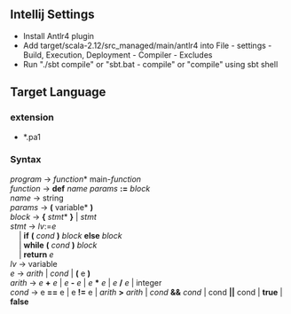 
## Intellij Settings
 * Install Antlr4 plugin
 * Add target/scala-2.12/src_managed/main/antlr4 into File - settings - Build, Execution, Deployment - Compiler - Excludes
 * Run "./sbt compile" or "sbt.bat - compile" or "compile" using sbt shell

## Target Language
### extension
* *.pa1
### Syntax
  *program* -> *function** main-*function*<br/>
  *function* -> **def** *name* *params* **:=** *block*<br/>
  *name* -> string<br/>
  *params* -> **(** variable* **)**<br/>
  *block* -> **{** *stmt** **}** | *stmt*<br/>
  *stmt* -> *lv*:=*e*<br/>
  &nbsp;&nbsp;&nbsp;&nbsp;| **if** **(** *cond* **)** *block* **else** *block*<br/>
  &nbsp;&nbsp;&nbsp;&nbsp;| **while** **(** *cond* **)** *block*<br/>
  &nbsp;&nbsp;&nbsp;&nbsp;| **return** *e*<br/>
  *lv* -> variable<br/>
  *e* -> *arith* | *cond* | **(** e **)**<br/>
  *arith* -> *e* **+** *e* | *e* **-** *e* |  *e* **\*** *e* |  *e* **/** *e*  | integer<br/>
  *cond* -> e **==** e | e **!=** e | *arith* **>** *arith* | *cond* **&&** *cond* | cond **||** cond | **true** | **false**<br/>
